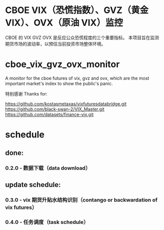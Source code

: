 # CBOE VIX（恐慌指数）、GVZ（黄金 VIX）、OVX（原油 VIX）监控
CBOE 的 VIX GVZ OVX 是反应公众恐慌程度的三个重要指标。
本项目旨在监测期货市场的波动率，以预估当前投资市场整体环境。

# cboe_vix_gvz_ovx_monitor
A monitor for the cboe futures of vix, gvz and ovx, which are the most important market's index to show the public's panic.

特别感谢 Thanks for:

https://github.com/kostasmetaxas/vixfuturesdatabridge.git
https://github.com/black-swan-2/VIX_Master.git
https://github.com/datasets/finance-vix.git

# schedule
## done:
### 0.2.0 - 数据下载（data download）
## update schedule:
### 0.3.0 - vix 期货升贴水结构识别（contango or backwardation of vix futures）
### 0.4.0 - 任务调度（task schedule）
